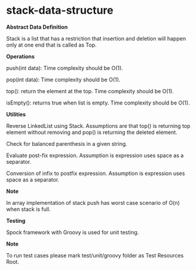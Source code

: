 # stack-data-structure

**Abstract Data Definition**

Stack is a list that has a restriction that insertion and deletion will happen only at one end that is called as Top.

**Operations**

push(int data): Time complexity should be O(1).

pop(int data): Time complexity should be O(1).

top(): return the element at the top. Time complexity should be O(1).

isEmpty(): returns true when list is empty. Time complexity should be O(1).

**Utilities**

Reverse LinkedList using Stack. Assumptions are that top() is returning top element without removing and pop() is returning the deleted element.

Check for balanced parenthesis in a given string.

Evaluate post-fix expression. Assumption is expression uses space as a separator.

Conversion of infix to postfix expression. Assumption is expression uses space as a separator.


**Note**

In array implementation of stack push has worst case scenario of O(n) when stack is full.

**Testing**

Spock framework with Groovy is used for unit testing.

**Note**

To run test cases please mark test/unit/groovy folder as Test Resources Root.